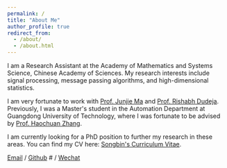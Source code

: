 ```yaml
---
permalink: /
title: "About Me"
author_profile: true
redirect_from: 
  - /about/
  - /about.html
---
```


I am a Research Assistant at the Academy of Mathematics and Systems Science, Chinese Academy of Sciences. My research interests include signal processing, message passing algorithms, and high-dimensional statistics.

I am very fortunate to work with [Prof. Junjie Ma](http://lsec.cc.ac.cn/~mjj/index.html) and [Prof. Rishabh Dudeja](https://www.columbia.edu/~rd2714/).
Previously, I was a Master's student in the Automation Department at Guangdong University of Technology, where I was fortunate to be advised by [Prof. Haochuan Zhang](https://scholar.google.com/citations?user=-fwh6u0AAAAJ&hl=en&oi=ao).

I am currently looking for a PhD position to further my research in these areas. 
You can find my CV here: [Songbin's Curriculum Vitae](../files/Curriculum_Vitae.pdf).

[Email](liusongbin@lsec.cc.ac.cn) / [Github](https://github.com/songIce) # / [Wechat](../files/wechat.jpg)

